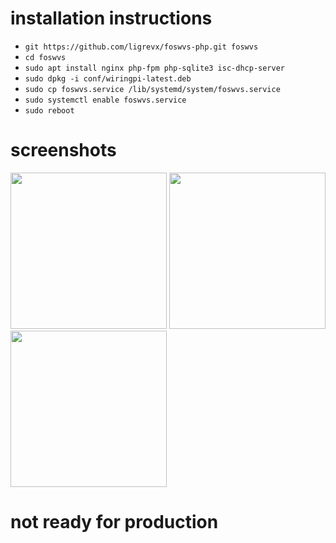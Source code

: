 # installation instructions
 - `git https://github.com/ligrevx/foswvs-php.git foswvs`
 - `cd foswvs`
 - `sudo apt install nginx php-fpm php-sqlite3 isc-dhcp-server`
 - `sudo dpkg -i conf/wiringpi-latest.deb`
 - `sudo cp foswvs.service /lib/systemd/system/foswvs.service`
 - `sudo systemctl enable foswvs.service`
 - `sudo reboot`

# screenshots
<img src="https://raw.githubusercontent.com/ligrevx/foswvs-php/master/screenshot/IMG_8604.jpg" width="250">
<img src="https://raw.githubusercontent.com/ligrevx/foswvs-php/master/screenshot/IMG_8605.jpg" width="250">
<img src="https://raw.githubusercontent.com/ligrevx/foswvs-php/master/screenshot/IMG_8606.jpg" width="250">

# not ready for production
